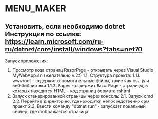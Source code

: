 # MENU_MAKER

Установить, если необходимо dotnet
Инструкция по ссылке: https://learn.microsoft.com/ru-ru/dotnet/core/install/windows?tabs=net70
----------------------------------
Запуск приложения:
1. Просмотр кода страниц RazorPage - открывать через Visual Studio MyWebApp.sln (желательно v.22)
	1.1. Структура проекта:
		1.1.1. wwwroot - содержит вспомогательные файлы, такие как css, js и веб-библиотеки
		1.1.2. Pages - содержит RazorPage - страницы, в которых находится HTML - код страниц формата cshtml
2. Запуск сгенерированной страницы через консоль:
	2.1. Запуск cmd
	2.2. Перейти в директорию, где находится непосредственно сам проект
	2.3. Ввести команду "dotnet run" - запускает локальный сервер, где отображается страница
